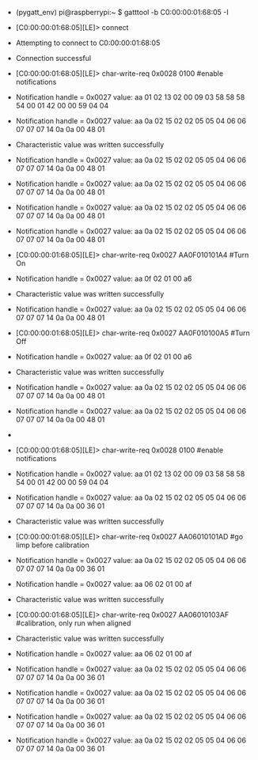 - (pygatt_env) pi@raspberrypi:~ $ gatttool -b C0:00:00:01:68:05 -I
- [C0:00:00:01:68:05][LE]> connect
- Attempting to connect to C0:00:00:01:68:05
- Connection successful
- [C0:00:00:01:68:05][LE]> char-write-req 0x0028 0100 #enable notifications
- Notification handle = 0x0027 value: aa 01 02 13 02 00 09 03 58 58 58 54 00 01 42 00 00 59 04 04
- Notification handle = 0x0027 value: aa 0a 02 15 02 02 05 05 04 06 06 07 07 07 14 0a 0a 00 48 01
- Characteristic value was written successfully
- Notification handle = 0x0027 value: aa 0a 02 15 02 02 05 05 04 06 06 07 07 07 14 0a 0a 00 48 01
- Notification handle = 0x0027 value: aa 0a 02 15 02 02 05 05 04 06 06 07 07 07 14 0a 0a 00 48 01
- Notification handle = 0x0027 value: aa 0a 02 15 02 02 05 05 04 06 06 07 07 07 14 0a 0a 00 48 01
- Notification handle = 0x0027 value: aa 0a 02 15 02 02 05 05 04 06 06 07 07 07 14 0a 0a 00 48 01
- [C0:00:00:01:68:05][LE]> char-write-req 0x0027 AA0F010101A4 #Turn On
- Notification handle = 0x0027 value: aa 0f 02 01 00 a6
- Characteristic value was written successfully
- Notification handle = 0x0027 value: aa 0a 02 15 02 02 05 05 04 06 06 07 07 07 14 0a 0a 00 48 01
- [C0:00:00:01:68:05][LE]> char-write-req 0x0027 AA0F010100A5 #Turn Off
- Notification handle = 0x0027 value: aa 0f 02 01 00 a6
- Characteristic value was written successfully
- Notification handle = 0x0027 value: aa 0a 02 15 02 02 05 05 04 06 06 07 07 07 14 0a 0a 00 48 01
- Notification handle = 0x0027 value: aa 0a 02 15 02 02 05 05 04 06 06 07 07 07 14 0a 0a 00 48 01
- 

- [C0:00:00:01:68:05][LE]> char-write-req 0x0028 0100 #enable notifications
- Notification handle = 0x0027 value: aa 01 02 13 02 00 09 03 58 58 58 54 00 01 42 00 00 59 04 04
- Notification handle = 0x0027 value: aa 0a 02 15 02 02 05 05 04 06 06 07 07 07 14 0a 0a 00 36 01
- Characteristic value was written successfully
- [C0:00:00:01:68:05][LE]> char-write-req 0x0027 AA06010101AD #go limp before calibration
- Notification handle = 0x0027 value: aa 0a 02 15 02 02 05 05 04 06 06 07 07 07 14 0a 0a 00 36 01
- Notification handle = 0x0027 value: aa 06 02 01 00 af
- Characteristic value was written successfully
- [C0:00:00:01:68:05][LE]> char-write-req 0x0027 AA06010103AF #calibration, only run when aligned
- Characteristic value was written successfully
- Notification handle = 0x0027 value: aa 06 02 01 00 af
- Notification handle = 0x0027 value: aa 0a 02 15 02 02 05 05 04 06 06 07 07 07 14 0a 0a 00 36 01
- Notification handle = 0x0027 value: aa 0a 02 15 02 02 05 05 04 06 06 07 07 07 14 0a 0a 00 36 01
- Notification handle = 0x0027 value: aa 0a 02 15 02 02 05 05 04 06 06 07 07 07 14 0a 0a 00 36 01
- Notification handle = 0x0027 value: aa 0a 02 15 02 02 05 05 04 06 06 07 07 07 14 0a 0a 00 36 01
